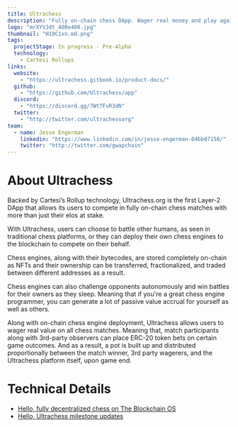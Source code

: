 ```yaml
---
title: Ultrachess
description: "Fully on-chain chess DApp. Wager real money and play against other chess pros. Or deploy your own chess bots to compete in AI chess battles"
logo: "mrXYVJdt_400x400.jpg"
thumbnail: "H19C1xn.md.png"
tags:
  projectStage: In progress - Pre-Alpha
  technology:
    - Cartesi Rollups
links:
  website:
    - "https://ultrachess.gitbook.io/product-docs/"
  github:
    - "https://github.com/Ultrachess/app"
  discord:
    - "https://discord.gg/7WtTFvR3dN"
  twitter:
    - "http://twitter.com/ultrachessorg"
team:
  - name: Jesse Engerman
    linkedin: "https://www.linkedin.com/in/jesse-engerman-04bb07158/"
    twitter: "http://twitter.com/gwapchain"
---
```


# About Ultrachess

Backed by Cartesi’s Rollup technology, Ultrachess.org is the first Layer-2 DApp that allows its users to compete in fully on-chain chess matches with more than just their elos at stake.

With Ultrachess, users can choose to battle other humans, as seen in traditional chess platforms, or they can deploy their own chess engines to the blockchain to compete on their behalf.

Chess engines, along with their bytecodes, are stored completely on-chain as NFTs and their ownership can be transferred, fractionalized, and traded between different addresses as a result.

Chess engines can also challenge opponents autonomously and win battles for their owners as they sleep. Meaning that if you're a great chess engine programmer, you can generate a lot of passive value accrual for yourself as well as others.

Along with on-chain chess engine deployment, Ultrachess allows users to wager real value on all chess matches. Meaning that, match participants along with 3rd-party observers can place ERC-20 token bets on certain game outcomes. And as a result, a pot is built up and distributed proportionally between the match winner, 3rd party wagerers, and the Ultrachess platform itself, upon game end.

# Technical Details

- [Hello, fully decentralized chess on The Blockchain OS](https://medium.com/cartesi/hello-fully-decentralized-chess-on-the-blockchain-os-6b656293c751)
- [Hello, Ultrachess milestone updates](https://medium.com/cartesi/hello-ultrachess-milestone-updates-5ed3ef52d265)
